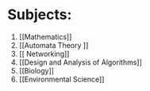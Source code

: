 # Subjects:

1. [[Mathematics]]
2. [[Automata Theory ]]
3. [[ Networking]]
4. [[Design and Analysis of Algorithms]]
5. [[Biology]]
6. [[Environmental Science]]
